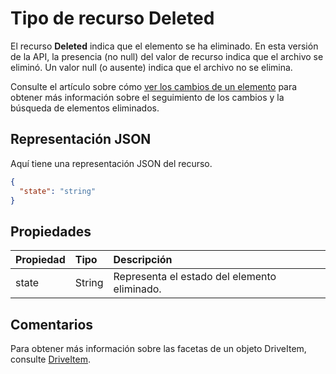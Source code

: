 # <a name="deleted-resource-type"></a>Tipo de recurso Deleted

El recurso **Deleted** indica que el elemento se ha eliminado. En esta versión de la API, la presencia (no null) del valor de recurso indica que el archivo se eliminó. Un valor null (o ausente) indica que el archivo no se elimina.

Consulte el artículo sobre cómo [ver los cambios de un elemento](../api/item_delta.md) para obtener más información sobre el seguimiento de los cambios y la búsqueda de elementos eliminados.

## <a name="json-representation"></a>Representación JSON

Aquí tiene una representación JSON del recurso.

<!-- {
  "blockType": "resource",
  "optionalProperties": [
  "state"
  ],
  "@odata.type": "microsoft.graph.deleted"
}-->
```json
{
  "state": "string"
}
```

## <a name="properties"></a>Propiedades

| Propiedad | Tipo   | Descripción                               |
|:---------|:-------|:------------------------------------------|
| state    | String | Representa el estado del elemento eliminado. |

## <a name="remarks"></a>Comentarios 

Para obtener más información sobre las facetas de un objeto DriveItem, consulte [DriveItem](driveitem.md).


<!-- uuid: 8fcb5dbc-d5aa-4681-8e31-b001d5168d79
2015-10-25 14:57:30 UTC -->
<!-- {
  "type": "#page.annotation",
  "description": "deleted resource",
  "keywords": "",
  "section": "documentation",
  "tocPath": ""
}-->
